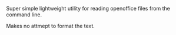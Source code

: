 Super simple lightweight utility for reading openoffice files from the command line.


Makes no attmept to format the text.
